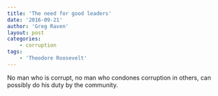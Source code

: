```yaml
---
title: 'The need for good leaders'
date: '2016-09-21'
author: 'Greg Raven'
layout: post
categories:
    - corruption
tags:
    - 'Theodore Roosevelt'
---
```


No man who is corrupt, no man who condones corruption in others, can possibly do his duty by the community.